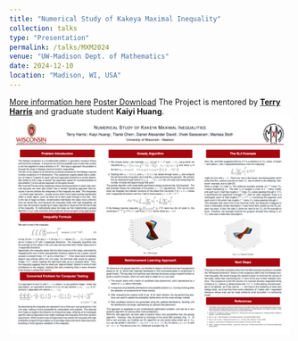 ```yaml
---
title: "Numerical Study of Kakeya Maximal Inequality"
collection: talks
type: "Presentation"
permalink: /talks/MXM2024
venue: "UW-Madison Dept. of Mathematics"
date: 2024-12-10
location: "Madison, WI, USA"
---
```


[More information here](https://mxm.math.wisc.edu/fall-2024/)
[Poster Download](/files/MXM_Kakeya.pdf)
The Project is mentored by **[Terry Harris](https://sites.google.com/view/terryljh/)** and graduate student **Kaiyi Huang**.
![Poster](/images/MXM_Kakeya.png)
